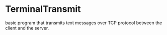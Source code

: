 # TerminalTransmit
basic program that transmits text messages over TCP protocol between the client and the server.
